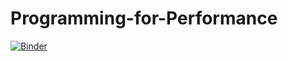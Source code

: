# Programming-for-Performance

[![Binder](https://mybinder.org/badge_logo.svg)](https://mybinder.org/v2/gh/m-mejiap/Programming-for-Performance.git/master)
